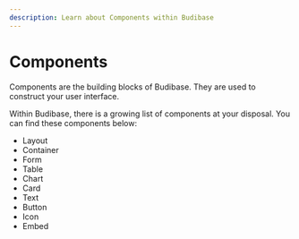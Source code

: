 ```yaml
---
description: Learn about Components within Budibase
---
```


# Components

Components are the building blocks of Budibase. They are used to construct your user interface.

Within Budibase, there is a growing list of components at your disposal. You can find these components below:

* Layout
* Container
* Form
* Table
* Chart
* Card
* Text
* Button
* Icon
* Embed





 

